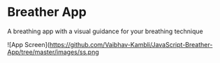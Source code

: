 # Breather App

A breathing app with a visual guidance for your breathing technique

![App Screen](https://github.com/Vaibhav-Kambli/JavaScript-Breather-App/tree/master/images/ss.png
